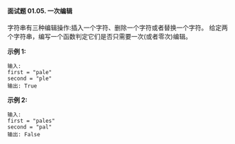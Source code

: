 #### 面试题 01.05. 一次编辑
字符串有三种编辑操作:插入一个字符、删除一个字符或者替换一个字符。 给定两个字符串，编写一个函数判定它们是否只需要一次(或者零次)编辑。

 

**示例 1:**
```
输入: 
first = "pale"
second = "ple"
输出: True
``` 

**示例 2:**
```
输入: 
first = "pales"
second = "pal"
输出: False
```

```c++

```